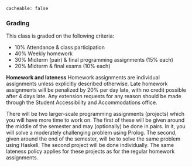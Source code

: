 ```
cacheable: false
```

### Grading

This class is graded on the following criteria:

* 10% Attendance & class participation
* 40% Weekly homework
* 30% Midterm (pair) & final programming assignments (15% each)
* 20% Midterm & final exams (10% each)


**Homework and lateness**   Homework assignments are individual assignments unless explicitly described otherwise. Late homework assignments will be penalized by 20% per day late, with no credit possible after 4 days late. Any extension requests for any reason should be made through the Student Accessibility and Accommodations office.

There will be two larger-scale programming assignments (projects) which you will have more time to work on. The first of these will be given around the middle of the semester and may (optionally) be done in pairs. In it, you will solve a moderately challenging problem using Prolog. The second, given around the end of the semester, will be to solve the same problem using Haskell. The second project will be done individually. The same lateness policy applies for these projects as for the regular homework assignments.
